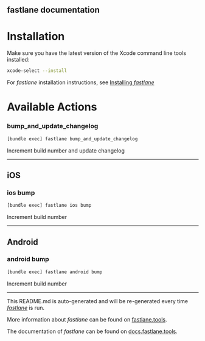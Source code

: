 fastlane documentation
----

# Installation

Make sure you have the latest version of the Xcode command line tools installed:

```sh
xcode-select --install
```

For _fastlane_ installation instructions, see [Installing _fastlane_](https://docs.fastlane.tools/#installing-fastlane)

# Available Actions

### bump_and_update_changelog

```sh
[bundle exec] fastlane bump_and_update_changelog
```

Increment build number and update changelog

----


## iOS

### ios bump

```sh
[bundle exec] fastlane ios bump
```

Increment build number

----


## Android

### android bump

```sh
[bundle exec] fastlane android bump
```

Increment build number

----

This README.md is auto-generated and will be re-generated every time [_fastlane_](https://fastlane.tools) is run.

More information about _fastlane_ can be found on [fastlane.tools](https://fastlane.tools).

The documentation of _fastlane_ can be found on [docs.fastlane.tools](https://docs.fastlane.tools).
